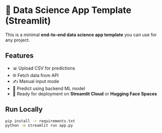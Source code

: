 # 🚀 Data Science App Template (Streamlit)

This is a minimal **end-to-end data science app template** you can use for any project.  

## Features
- 📊 Upload CSV for predictions
- 🌐 Fetch data from API
- ✍️ Manual input mode
- 🔮 Predict using backend ML model
- 🎯 Ready for deployment on **Streamlit Cloud** or **Hugging Face Spaces**

## Run Locally
```bash
pip install -r requirements.txt
python -m streamlit run app.py 



